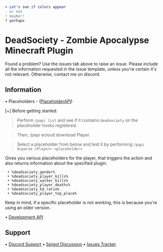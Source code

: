 ```diff
+ Let's see if colors appear
- or not
! maybe!!
? perhaps
```

# DeadSociety - Zombie Apocalypse Minecraft Plugin


Found a problem? Use the issues tab above to raise an issue. Please include all the information requested in the issue template, unless you're certain it's not relevant. Otherwise, contact me on discord.

## Information

• Placeholders - ([PlaceholderAPI](https://github.com/PlaceholderAPI/PlaceholderAPI/wiki/Placeholders#plugin))

  [+] Before getting started:

  > Perform `/papi list` and see if it contains `deadsociety` on the placeholder hooks registered.
 
  > Then, /papi ecloud download Player.
  
  > Select a placeholder from below and test it by performing `/papi bcparse <Player> <placeholder>`

 Gives you various placeholders for the player, that triggers the action and also returns information about the specified plugin.
 
 ```
  • %deadsociety_gender%
  • %deadsociety_player_kills% 
  • %deadsociety_walker_kills% 
  • %deadsociety_player_deaths% 
  • %deadsociety_kd_ratio%
  • %deadsociety_player_top_place%
```

Keep in mind, if a specific placeholder is not working, this is because you're using an older version.


• [Development API](https://github.com/Nosmakos/DeadSociety/wiki/Development-API)

## Support

• [Discord Support](https://discordapp.com/invite/9v7BsVv)
• [Spigot Discussion](https://www.spigotmc.org/threads/283082/)
• [Issues Tracker](https://github.com/Nosmakos/DeadSociety/issues)
